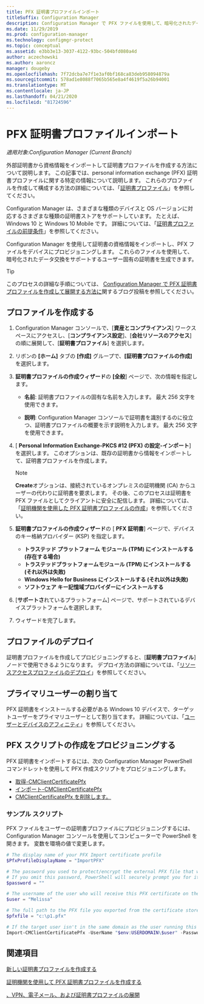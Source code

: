 ```yaml
---
title: PFX 証明書プロファイルインポート
titleSuffix: Configuration Manager
description: Configuration Manager で PFX ファイルを使用して、暗号化されたデータ交換をサポートするユーザー固有の証明書を生成する方法について説明します。
ms.date: 11/29/2019
ms.prod: configuration-manager
ms.technology: configmgr-protect
ms.topic: conceptual
ms.assetid: e3bb3e13-3037-4122-93bc-504bfd080a4d
author: aczechowski
ms.author: aaroncz
manager: dougeby
ms.openlocfilehash: 7f72dcba7e7f1e3af0bf168ca83deb958094879a
ms.sourcegitcommit: 578ad1e8088f7065b565e8a4f4619f5a26b94001
ms.translationtype: MT
ms.contentlocale: ja-JP
ms.lasthandoff: 04/21/2020
ms.locfileid: "81724596"
---
```

# <a name="import-pfx-certificate-profiles"></a>PFX 証明書プロファイルインポート

*適用対象:Configuration Manager (Current Branch)*

外部証明書から資格情報をインポートして証明書プロファイルを作成する方法について説明します。 この記事では、personal information exchange (PFX) 証明書プロファイルに関する特定の情報について説明します。 これらのプロファイルを作成して構成する方法の詳細については、「[証明書プロファイル](../../protect/deploy-use/introduction-to-certificate-profiles.md)」を参照してください。

Configuration Manager は、さまざまな種類のデバイスと OS バージョンに対応するさまざまな種類の証明書ストアをサポートしています。 たとえば、Windows 10 と Windows 10 Mobile です。 詳細については、「[証明書プロファイルの前提条件](../../protect/plan-design/prerequisites-for-certificate-profiles.md)」を参照してください。

Configuration Manager を使用して証明書の資格情報をインポートし、PFX ファイルをデバイスにプロビジョニングします。 これらのファイルを使用して、暗号化されたデータ交換をサポートするユーザー固有の証明書を生成できます。

> [!TIP]  
> このプロセスの詳細な手順については、 [Configuration Manager で PFX 証明書プロファイルを作成して展開する方法に](https://blogs.technet.microsoft.com/karanrustagi/2015/09/01/how-to-create-and-deploy-pfx-certificate-profiles-in-configuration-manager/)関するブログ投稿を参照してください。  

## <a name="create-a-profile"></a>プロファイルを作成する

1. Configuration Manager コンソールで、[**資産とコンプライアンス**] ワークスペースにアクセスし、[**コンプライアンス設定**]、[**会社リソースのアクセス**] の順に展開して、[**証明書プロファイル**] を選択します。

1. リボンの **[ホーム]** タブの **[作成]** グループで、**[証明書プロファイルの作成]** を選択します。

1. **証明書プロファイルの作成ウィザード**の **[全般**] ページで、次の情報を指定します。  

    - **名前**: 証明書プロファイルの固有な名前を入力します。 最大 256 文字を使用できます。  

    - **説明**: Configuration Manager コンソールで証明書を識別するのに役立つ、証明書プロファイルの概要を示す説明を入力します。 最大 256 文字を使用できます。  

1. [ **Personal Information Exchange-PKCS #12 (PFX) の設定-インポート**] を選択します。 このオプションは、既存の証明書から情報をインポートして、証明書プロファイルを作成します。

    > [!NOTE]
    > **Create**オプションは、接続されているオンプレミスの証明機関 (CA) からユーザーの代わりに証明書を要求します。 その後、このプロセスは証明書を PFX ファイルとしてクライアントに安全に配信します。 詳細については、「[証明機関を使用した PFX 証明書プロファイルの作成](create-pfx-certificate-profiles.md)」を参照してください。

1. **証明書プロファイルの作成ウィザード**の [ **PFX 証明書**] ページで、デバイスのキー格納プロバイダー (KSP) を指定します。

    - **トラステッド プラットフォーム モジュール (TPM) にインストールする (存在する場合)**  
    - **トラステッドプラットフォームモジュール (TPM) にインストールする (それ以外は失敗)**
    - **Windows Hello for Business にインストールする (それ以外は失敗)**
    - **ソフトウェア キー記憶域プロバイダーにインストールする**

1. [**サポートさ**れているプラットフォーム] ページで、サポートされているデバイスプラットフォームを選択します。

1. ウィザードを完了します。

## <a name="deploy-the-profile"></a>プロファイルのデプロイ

証明書プロファイルを作成してプロビジョニングすると、[**証明書プロファイル**] ノードで使用できるようになります。 デプロイ方法の詳細については、「[リソースアクセスプロファイルのデプロイ](../../protect/deploy-use/deploy-wifi-vpn-email-cert-profiles.md)」を参照してください。

## <a name="assign-primary-users"></a>プライマリユーザーの割り当て

PFX 証明書をインストールする必要がある Windows 10 デバイスで、ターゲットユーザーをプライマリユーザーとして割り当てます。 詳細については、「[ユーザーとデバイスのアフィニティ](../../apps/deploy-use/link-users-and-devices-with-user-device-affinity.md)」を参照してください。

## <a name="provision-a-create-pfx-script"></a>PFX スクリプトの作成をプロビジョニングする

PFX 証明書をインポートするには、次の Configuration Manager PowerShell コマンドレットを使用して PFX 作成スクリプトをプロビジョニングします。

- [取得-CMClientCertificatePfx](https://docs.microsoft.com/powershell/module/configurationmanager/get-cmclientcertificatepfx?view=sccm-ps)
- [インポート-CMClientCertificatePfx](https://docs.microsoft.com/powershell/module/configurationmanager/import-cmclientcertificatepfx?view=sccm-ps)
- [CMClientCertificatePfx を削除します。](https://docs.microsoft.com/powershell/module/configurationmanager/remove-cmclientcertificatepfx?view=sccm-ps)

### <a name="example-script"></a>サンプル スクリプト

PFX ファイルをユーザーの証明書プロファイルにプロビジョニングするには、Configuration Manager コンソールを使用してコンピューターで PowerShell を開きます。 変数を環境の値で変更します。

``` PowerShell
# The display name of your PFX Import certificate profile
$PfxProfileDisplayName = "ImportPFX"

# The password you used to protect/encrypt the external PFX file that was created/exported from your certificate storage provider
# If you omit this password, PowerShell will securely prompt you for it. You can specify it as a parameter for process automation.
$password = ""

# The username of the user who will receive this PFX certificate on their device
$user = "Melissa"

# The full path to the PFX file you exported from the certificate store
$pfxfile = "c:\p1.pfx"

# If the target user isn't in the same domain as the user running this script, specify a different domain
Import-CMClientCertificatePfx -UserName "$env:USERDOMAIN\$user" -Password (ConvertTo-SecureString -String $password -AsPlainText -Force) -CertificateProfilePfx (Get-CMCertificateProfilePfx -Fast -Name $PfxProfileDisplayName) -Path $pfxfile
```

## <a name="see-also"></a>関連項目

[新しい証明書プロファイルを作成する](../../protect/deploy-use/create-certificate-profiles.md)

[証明機関を使用して PFX 証明書プロファイルを作成する](create-pfx-certificate-profiles.md)

[、VPN、電子メール、および証明書プロファイルの展開](../../protect/deploy-use/deploy-wifi-vpn-email-cert-profiles.md)
